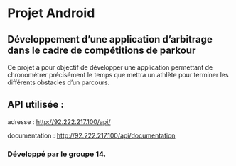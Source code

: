 # Projet Android
## Développement d’une application d’arbitrage dans le cadre de compétitions de parkour

Ce projet a pour objectif de développer une application permettant de chronométrer précisément le temps que mettra un athlète pour terminer les différents obstacles d’un parcours.

## API utilisée :
adresse : http://92.222.217.100/api/ 

documentation : http://92.222.217.100/api/documentation

### Développé par le groupe 14.
